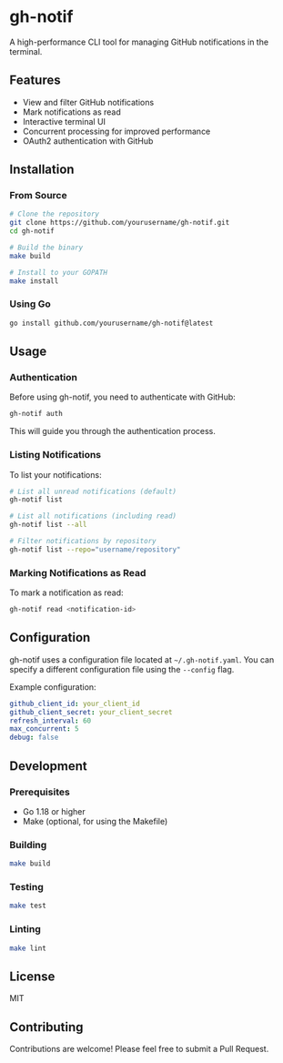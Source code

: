 # gh-notif

A high-performance CLI tool for managing GitHub notifications in the terminal.

## Features

- View and filter GitHub notifications
- Mark notifications as read
- Interactive terminal UI
- Concurrent processing for improved performance
- OAuth2 authentication with GitHub

## Installation

### From Source

```bash
# Clone the repository
git clone https://github.com/yourusername/gh-notif.git
cd gh-notif

# Build the binary
make build

# Install to your GOPATH
make install
```

### Using Go

```bash
go install github.com/yourusername/gh-notif@latest
```

## Usage

### Authentication

Before using gh-notif, you need to authenticate with GitHub:

```bash
gh-notif auth
```

This will guide you through the authentication process.

### Listing Notifications

To list your notifications:

```bash
# List all unread notifications (default)
gh-notif list

# List all notifications (including read)
gh-notif list --all

# Filter notifications by repository
gh-notif list --repo="username/repository"
```

### Marking Notifications as Read

To mark a notification as read:

```bash
gh-notif read <notification-id>
```

## Configuration

gh-notif uses a configuration file located at `~/.gh-notif.yaml`. You can specify a different configuration file using the `--config` flag.

Example configuration:

```yaml
github_client_id: your_client_id
github_client_secret: your_client_secret
refresh_interval: 60
max_concurrent: 5
debug: false
```

## Development

### Prerequisites

- Go 1.18 or higher
- Make (optional, for using the Makefile)

### Building

```bash
make build
```

### Testing

```bash
make test
```

### Linting

```bash
make lint
```

## License

MIT

## Contributing

Contributions are welcome! Please feel free to submit a Pull Request.
